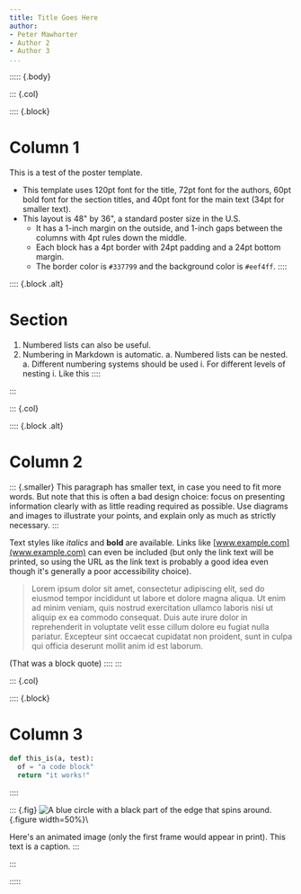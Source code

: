 ```yaml
---
title: Title Goes Here
author:
- Peter Mawhorter
- Author 2
- Author 3
...
```


::::: {.body}

::: {.col}

:::: {.block}
# Column 1

This is a test of the poster template.

- This template uses 120pt font for the title, 72pt font for the authors, 60pt
  bold font for the section titles, and 40pt font for the main text (34pt for
  smaller text).
- This layout is 48" by 36", a standard poster size in the U.S.
    * It has a 1-inch margin on the outside, and 1-inch gaps between the
      columns with 4pt rules down the middle.
    * Each block has a 4pt border with 24pt padding and a 24pt bottom margin.
    * The border color is `#337799` and the background color is `#eef4ff`.
::::

:::: {.block .alt}
# Section

1. Numbered lists can also be useful.
1. Numbering in Markdown is automatic.
    a. Numbered lists can be nested.
    a. Different numbering systems should be used
        i. For different levels of nesting
        i. Like this
::::

:::

::: {.col}

:::: {.block .alt}
# Column 2

::: {.smaller}
This paragraph has smaller text, in case you need to fit more words. But note that this is often a bad design choice: focus on presenting information clearly with as little reading required as possible. Use diagrams and images to illustrate your points, and explain only as much as strictly necessary.
:::

Text styles like *italics* and **bold** are available.
Links like [www.example.com](www.example.com) can even be included (but only
the link text will be printed, so using the URL as the link text is probably a
good idea even though it's generally a poor accessibility choice).

> Lorem ipsum dolor sit amet, consectetur adipiscing elit, sed do eiusmod tempor incididunt ut labore et dolore magna aliqua. Ut enim ad minim veniam, quis nostrud exercitation ullamco laboris nisi ut aliquip ex ea commodo consequat. Duis aute irure dolor in reprehenderit in voluptate velit esse cillum dolore eu fugiat nulla pariatur. Excepteur sint occaecat cupidatat non proident, sunt in culpa qui officia deserunt mollit anim id est laborum.

(That was a block quote)
::::
:::

::: {.col}

:::: {.block}
# Column 3

```py
def this_is(a, test):
  of = "a code block"
  return "it works!"
```
::::

::: {.fig}
![A blue circle with a black part of the edge that spins around.](loading.gif){.figure width=50%}\ 

Here's an animated image (only the first frame would appear in print). This text is a caption.
:::

:::

:::::
